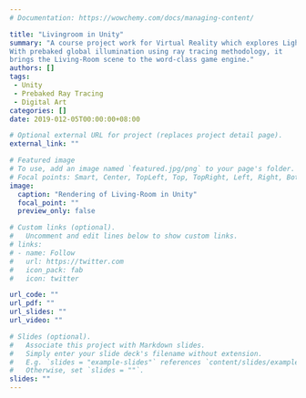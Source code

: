 ```yaml
---
# Documentation: https://wowchemy.com/docs/managing-content/

title: "Livingroom in Unity"
summary: "A course project work for Virtual Reality which explores Lightmapping techniques with the newest High-Definition Rendering Pipeline in Unity. 
With prebaked global illumination using ray tracing methodology, it
brings the Living-Room scene to the word-class game engine."
authors: []
tags: 
 - Unity
 - Prebaked Ray Tracing
 - Digital Art
categories: []
date: 2019-012-05T00:00:00+08:00

# Optional external URL for project (replaces project detail page).
external_link: ""

# Featured image
# To use, add an image named `featured.jpg/png` to your page's folder.
# Focal points: Smart, Center, TopLeft, Top, TopRight, Left, Right, BottomLeft, Bottom, BottomRight.
image:
  caption: "Rendering of Living-Room in Unity"
  focal_point: ""
  preview_only: false

# Custom links (optional).
#   Uncomment and edit lines below to show custom links.
# links:
# - name: Follow
#   url: https://twitter.com
#   icon_pack: fab
#   icon: twitter

url_code: ""
url_pdf: ""
url_slides: ""
url_video: ""

# Slides (optional).
#   Associate this project with Markdown slides.
#   Simply enter your slide deck's filename without extension.
#   E.g. `slides = "example-slides"` references `content/slides/example-slides.md`.
#   Otherwise, set `slides = ""`.
slides: ""
---
```

